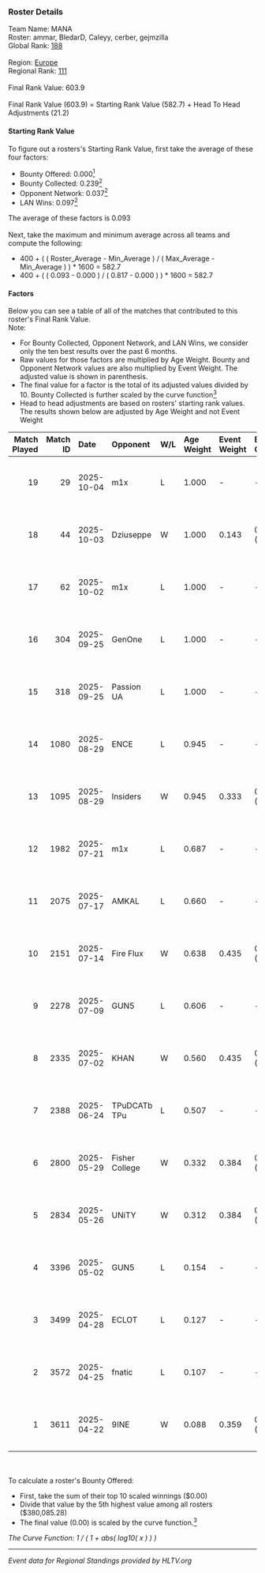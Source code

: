 ### Roster Details<br />
Team Name: MANA<br />
Roster: ammar, BledarD, Caleyy, cerber, gejmzilla<br />
Global Rank: [188](../../standings_global_2025_10_06.md)<br />
<br />
Region: [Europe]( ../../standings_europe_2025_10_06.md)<br />
Regional Rank: [111]( ../../standings_europe_2025_10_06.md)<br />
<br />
Final Rank Value:  603.9<br />
<br />
Final Rank Value (603.9) = Starting Rank Value (582.7) + Head To Head Adjustments (21.2)<br />

#### Starting Rank Value<br />
To figure out a rosters's Starting Rank Value, first take the average of these four factors:<br />
- Bounty Offered: 0.000[<sup>1</sup>](#table2)
- Bounty Collected: 0.239[<sup>2</sup>](#table1)
- Opponent Network: 0.037[<sup>2</sup>](#table1)
- LAN Wins: 0.097[<sup>2</sup>](#table1)

The average of these factors is 0.093<br />
<br />
Next, take the maximum and minimum average across all teams and compute the following:<br />
- 400 + ( ( Roster_Average - Min_Average ) / ( Max_Average - Min_Average ) ) * 1600 = 582.7
- 400 + ( ( 0.093 - 0.000 ) / ( 0.817 - 0.000 ) ) * 1600 = 582.7


#### Factors<br />
Below you can see a table of all of the matches that contributed to this roster's Final Rank Value.<br />
Note:<br />

- For Bounty Collected, Opponent Network, and LAN Wins, we consider only the ten best results over the past 6 months.
- Raw values for those factors are multiplied by Age Weight. Bounty and Opponent Network values are also multiplied by Event Weight. The adjusted value is shown in parenthesis.
- The final value for a factor is the total of its adjusted values divided by 10. Bounty Collected is further scaled by the curve function[<sup>3</sup>](#curveFunction)
- Head to head adjustments are based on rosters' starting rank values. The results shown below are adjusted by Age Weight and not Event Weight
<span id="table1"></span><br />


| Match Played | Match ID | Date       | Opponent       | W/L | Age Weight | Event Weight | Bounty Collected | Opponent Network | LAN Wins  | H2H Adj. | Roster                                    |
| -: | -: | :- | :- | :- | :- | :- | :- | :- | :- | -: | :- |
|           19 |       29 | 2025-10-04 | m1x            | L   | 1.000      | -            | -                | -                | -         |   -10.26 | ammar, BledarD, Caleyy, cerber, gejmzilla |
|           18 |       44 | 2025-10-03 | Dziuseppe      | W   | 1.000      | 0.143        | 0.008 (0.001)    | 0.337 (0.048)    | 0 (0.000) |    23.18 | ammar, BledarD, Caleyy, cerber, gejmzilla |
|           17 |       62 | 2025-10-02 | m1x            | L   | 1.000      | -            | -                | -                | -         |    -9.78 | ammar, BledarD, Caleyy, cerber, gejmzilla |
|           16 |      304 | 2025-09-25 | GenOne         | L   | 1.000      | -            | -                | -                | -         |   -11.19 | ammar, BledarD, Caleyy, cerber, gejmzilla |
|           15 |      318 | 2025-09-25 | Passion UA     | L   | 1.000      | -            | -                | -                | -         |    -0.28 | ammar, BledarD, Caleyy, cerber, gejmzilla |
|           14 |     1080 | 2025-08-29 | ENCE           | L   | 0.945      | -            | -                | -                | -         |    -0.43 | ammar, BledarD, Caleyy, cerber, gejmzilla |
|           13 |     1095 | 2025-08-29 | Insiders       | W   | 0.945      | 0.333        | 0.000 (0.000)    | 0.000 (0.000)    | 1 (0.945) |     6.95 | ammar, BledarD, Caleyy, cerber, gejmzilla |
|           12 |     1982 | 2025-07-21 | m1x            | L   | 0.687      | -            | -                | -                | -         |    -6.89 | ammar, BledarD, Caleyy, cerber, gejmzilla |
|           11 |     2075 | 2025-07-17 | AMKAL          | L   | 0.660      | -            | -                | -                | -         |    -5.52 | ammar, BledarD, Caleyy, cerber, gejmzilla |
|           10 |     2151 | 2025-07-14 | Fire Flux      | W   | 0.638      | 0.435        | 0.004 (0.001)    | 0.262 (0.073)    | 0 (0.000) |    13.22 | ammar, BledarD, Caleyy, cerber, gejmzilla |
|            9 |     2278 | 2025-07-09 | GUN5           | L   | 0.606      | -            | -                | -                | -         |    -2.39 | ammar, BledarD, Caleyy, cerber, gejmzilla |
|            8 |     2335 | 2025-07-02 | KHAN           | W   | 0.560      | 0.435        | 0.005 (0.001)    | 0.705 (0.171)    | 0 (0.000) |    13.45 | ammar, BledarD, Caleyy, cerber, gejmzilla |
|            7 |     2388 | 2025-06-24 | TPuDCATb TPu   | L   | 0.507      | -            | -                | -                | -         |    -2.07 | ammar, BledarD, Caleyy, cerber, gejmzilla |
|            6 |     2800 | 2025-05-29 | Fisher College | W   | 0.332      | 0.384        | 0.000 (0.000)    | 0.053 (0.007)    | 0 (0.000) |     5.24 | ammar, BledarD, Caleyy, gejmzilla, tripey |
|            5 |     2834 | 2025-05-26 | UNiTY          | W   | 0.312      | 0.384        | 0.005 (0.001)    | 0.353 (0.042)    | 0 (0.000) |     6.79 | ammar, BledarD, Caleyy, gejmzilla, tripey |
|            4 |     3396 | 2025-05-02 | GUN5           | L   | 0.154      | -            | -                | -                | -         |    -1.29 | ammar, BledarD, Caleyy, gejmzilla, tripey |
|            3 |     3499 | 2025-04-28 | ECLOT          | L   | 0.127      | -            | -                | -                | -         |    -0.31 | ammar, BledarD, Caleyy, gejmzilla, tripey |
|            2 |     3572 | 2025-04-25 | fnatic         | L   | 0.107      | -            | -                | -                | -         |    -0.01 | ammar, BledarD, Caleyy, gejmzilla, tripey |
|            1 |     3611 | 2025-04-22 | 9INE           | W   | 0.088      | 0.359        | 0.078 (0.002)    | 1.000 (0.031)    | 0 (0.000) |     2.74 | ammar, BledarD, Caleyy, gejmzilla, tripey |

<br />
<span id="table2"></span><br />
To calculate a roster's Bounty Offered:<br />

- First, take the sum of their top 10 scaled winnings ($0.00)
- Divide that value by the 5th highest value among all rosters ($380,085.28)
- The final value (0.00) is scaled by the curve function.[<sup>3</sup>](#curveFunction)

<span id="curveFunction"></span>_The Curve Function: 1 / ( 1 + abs( log10( x ) ) )_<br />

---
_Event data for Regional Standings provided by HLTV.org_<br />
